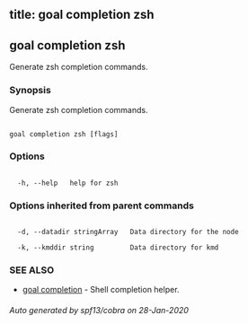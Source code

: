 title: goal completion zsh
---
## goal completion zsh



Generate zsh completion commands.



### Synopsis



Generate zsh completion commands.



```

goal completion zsh [flags]

```



### Options



```

  -h, --help   help for zsh

```



### Options inherited from parent commands



```

  -d, --datadir stringArray   Data directory for the node

  -k, --kmddir string         Data directory for kmd

```



### SEE ALSO



* [goal completion](../../completion/completion/)	 - Shell completion helper.


###### Auto generated by spf13/cobra on 28-Jan-2020

